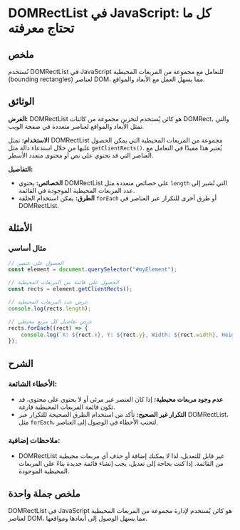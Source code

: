 <!--
Meta Description: # DOMRectList في JavaScript: كل ما تحتاج معرفته ## ملخص تُستخدم DOMRectList في JavaScript للتعامل مع مجموعة من المربعات المحيطية (bounding rectangles)...
Meta Keywords: domrectlist, المربعات, المحيطية, على, rect
-->

# DOMRectList في JavaScript: كل ما تحتاج معرفته

## ملخص
تُستخدم DOMRectList في JavaScript للتعامل مع مجموعة من المربعات المحيطية (bounding rectangles) لعناصر DOM، مما يسهل العمل مع الأبعاد والمواقع.

## الوثائق
**الغرض:**
DOMRectList هو كائن يُستخدم لتخزين مجموعة من كائنات DOMRect، والتي تمثل الأبعاد والمواقع لعناصر متعددة في صفحة الويب.

**الاستخدام:**
تمثل DOMRectList مجموعة من المربعات المحيطية التي يمكن الحصول عليها من خلال استدعاء دالة مثل `getClientRects()`. يُعتبر هذا مفيدًا في التعامل مع العناصر التي قد تحتوي على نص أو محتوى متعدد الأسطر.

**التفاصيل:**
- **الخصائص:** يحتوي DOMRectList على خصائص متعددة مثل `length` التي تُشير إلى عدد المربعات المحيطية الموجودة في القائمة.
- **الطرق:** يمكن استخدام الحلقة `forEach` أو طرق أخرى للتكرار عبر العناصر في DOMRectList.

## الأمثلة
### مثال أساسي
```javascript
// الحصول على عنصر
const element = document.querySelector("#myElement");

// الحصول على قائمة من المربعات المحيطية
const rects = element.getClientRects();

// عرض عدد المربعات المحيطية
console.log(rects.length);

// عرض تفاصيل كل مربع محيطي
rects.forEach((rect) => {
    console.log(`X: ${rect.x}, Y: ${rect.y}, Width: ${rect.width}, Height: ${rect.height}`);
});
```

## الشرح
### الأخطاء الشائعة:
- **عدم وجود مربعات محيطية:** إذا كان العنصر غير مرئي أو لا يحتوي على محتوى، قد تكون قائمة المربعات المحيطية فارغة.
- **التكرار غير الصحيح:** تأكد من استخدام الطرق الصحيحة للتكرار عبر DOMRectList، مثل `forEach`، لتجنب الأخطاء في الوصول إلى العناصر.

### ملاحظات إضافية:
- DOMRectList غير قابل للتعديل، لذا لا يمكنك إضافة أو حذف أي مربعات محيطية من القائمة. إذا كنت بحاجة إلى تعديل، يجب إنشاء قائمة جديدة بناءً على المربعات المحيطية الموجودة.

## ملخص جملة واحدة
DOMRectList في JavaScript هو كائن يُستخدم لإدارة مجموعة من المربعات المحيطية لعناصر DOM، مما يسهل الوصول إلى أبعادها ومواقعها.